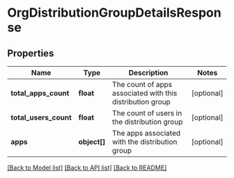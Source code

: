 # OrgDistributionGroupDetailsResponse

## Properties
Name | Type | Description | Notes
------------ | ------------- | ------------- | -------------
**total_apps_count** | **float** | The count of apps associated with this distribution group | [optional] 
**total_users_count** | **float** | The count of users in the distribution group | [optional] 
**apps** | **object[]** | The apps associated with the distribution group | [optional] 

[[Back to Model list]](../README.md#documentation-for-models) [[Back to API list]](../README.md#documentation-for-api-endpoints) [[Back to README]](../README.md)


